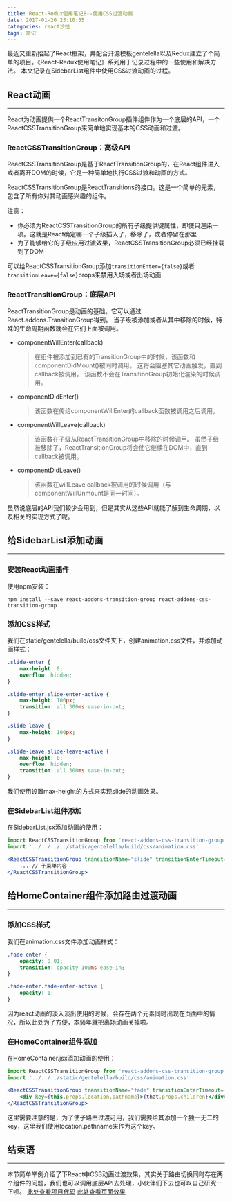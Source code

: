 ```yaml
---
title: React-Redux使用笔记8--使用CSS过渡动画
date: 2017-01-26 23:10:55
categories: react沙拉
tags: 笔记
---
```

最近又重新拾起了React框架，并配合开源模板gentelella以及Redux建立了个简单的项目。《React-Redux使用笔记》系列用于记录过程中的一些使用和解决方法。
本文记录在SidebarList组件中使用CSS过渡动画的过程。
<!--more-->

## React动画
---
React为动画提供一个ReactTransitonGroup插件组件作为一个底层的API，一个ReactCSSTransitionGroup来简单地实现基本的CSS动画和过渡。

### ReactCSSTransitionGroup：高级API
ReactCSSTransitionGroup是基于ReactTransitionGroup的，在React组件进入或者离开DOM的时候，它是一种简单地执行CSS过渡和动画的方式。

ReactCSSTransitionGroup是ReactTransitions的接口。这是一个简单的元素，包含了所有你对其动画感兴趣的组件。

注意： 
- 你必须为ReactCSSTransitionGroup的所有子级提供键属性，即使只渲染一项。这就是React确定哪一个子级插入了，移除了，或者停留在那里
- 为了能够给它的子级应用过渡效果，ReactCSSTransitionGroup必须已经挂载到了DOM

可以给ReactCSSTransitionGroup添加`transitionEnter={false}`或者`transitionLeave={false}`props来禁用入场或者出场动画


### ReactTransitionGroup：底层API
ReactTransitionGroup是动画的基础。它可以通过React.addons.TransitionGroup得到。
当子级被添加或者从其中移除的时候，特殊的生命周期函数就会在它们上面被调用。

- componentWillEnter(callback)
  > 在组件被添加到已有的TransitionGroup中的时候，该函数和componentDidMount()被同时调用。
  > 这将会阻塞其它动画触发，直到callback被调用。
  > 该函数不会在TransitionGroup初始化渲染的时候调用。

- componentDidEnter()
  > 该函数在传给componentWillEnter的callback函数被调用之后调用。

- componentWillLeave(callback)
  > 该函数在子级从ReactTransitionGroup中移除的时候调用。
  > 虽然子级被移除了，ReactTransitionGroup将会使它继续在DOM中，直到callback被调用。

- componentDidLeave()
  > 该函数在willLeave callback被调用的时候调用（与componentWillUnmount是同一时间）。

虽然说底层的API我们较少会用到，但是其实从这些API就能了解到生命周期，以及相关的实现方式了呢。

## 给SidebarList添加动画
---
### 安装React动画插件
使用npm安装：
``` shell
npm install --save react-addons-transition-group react-addons-css-transition-group
```

### 添加CSS样式
我们在static/gentelella/build/css文件夹下，创建animation.css文件，并添加动画样式：
``` css
.slide-enter {
    max-height: 0;
    overflow: hidden;
}

.slide-enter.slide-enter-active {
    max-height: 100px;
    transition: all 300ms ease-in-out;
}

.slide-leave {
    max-height: 100px;
}

.slide-leave.slide-leave-active {
    max-height: 0;
    overflow: hidden;
    transition: all 300ms ease-in-out;
}
```
我们使用设置max-height的方式来实现slide的动画效果。


### 在SidebarList组件添加
在SidebarList.jsx添加动画的使用：
``` jsx
import ReactCSSTransitionGroup from 'react-addons-css-transition-group'
import '../../../../static/gentelella/build/css/animation.css'

<ReactCSSTransitionGroup transitionName="slide" transitionEnterTimeout={300} transitionLeaveTimeout={300}>
    ... // 子菜单内容
</ReactCSSTransitionGroup>
```

## 给HomeContainer组件添加路由过渡动画
---

### 添加CSS样式
我们在animation.css文件添加动画样式：
``` css
.fade-enter {
    opacity: 0.01;
    transition: opacity 100ms ease-in;
}

.fade-enter.fade-enter-active {
    opacity: 1;
}
```
因为react动画的淡入淡出使用的时候，会存在两个元素同时出现在页面中的情况，所以此处为了方便，本骚年就把离场动画关掉啦。


### 在HomeContainer组件添加
在HomeContainer.jsx添加动画的使用：
``` jsx
import ReactCSSTransitionGroup from 'react-addons-css-transition-group'
import '../../../static/gentelella/build/css/animation.css'

<ReactCSSTransitionGroup transitionName="fade" transitionEnterTimeout={200} transitionLeave={false}>
    <div key={this.props.location.pathname}>{that.props.children}</div>
</ReactCSSTransitionGroup>
```

这里需要注意的是，为了使子路由过渡可用，我们需要给其添加一个独一无二的key，这里我们使用location.pathname来作为这个key。

## 结束语
-----
本节简单举例介绍了下React中CSS动画过渡效果，其实关于路由切换同时存在两个组件的问题，我们也可以调用底层API去处理，小伙伴们下去也可以自己研究一下呗。
[此处查看项目代码](https://github.com/godbasin/godbasin.github.io/tree/blog-codes/react-redux-notes/8-use-css-transition)
[此处查看页面效果](http://ohpt01s4n.bkt.clouddn.com/8-use-css-transition/index.html)